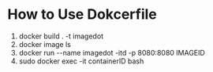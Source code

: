 
# How to Use Dokcerfile

1. docker build . -t imagedot
2. docker image ls
3. docker run --name imagedot  -itd -p 8080:8080 IMAGEID
4. sudo docker exec -it containerID bash